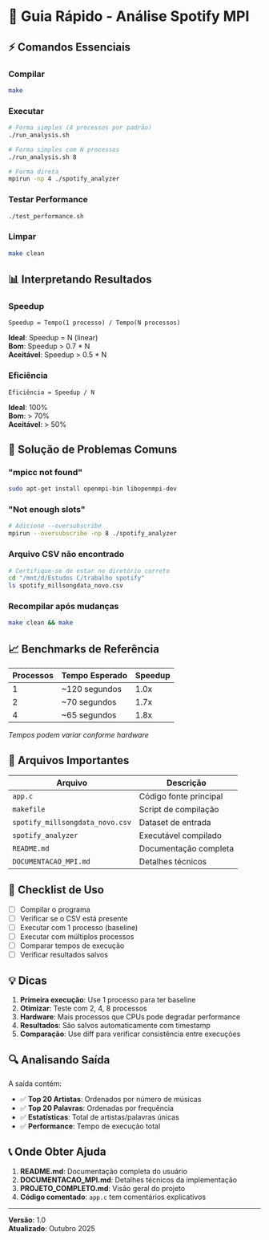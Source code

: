 # 🚀 Guia Rápido - Análise Spotify MPI

## ⚡ Comandos Essenciais

### Compilar
```bash
make
```

### Executar
```bash
# Forma simples (4 processos por padrão)
./run_analysis.sh

# Forma simples com N processos
./run_analysis.sh 8

# Forma direta
mpirun -np 4 ./spotify_analyzer
```

### Testar Performance
```bash
./test_performance.sh
```

### Limpar
```bash
make clean
```

## 📊 Interpretando Resultados

### Speedup
```
Speedup = Tempo(1 processo) / Tempo(N processos)
```
**Ideal**: Speedup = N (linear)  
**Bom**: Speedup > 0.7 * N  
**Aceitável**: Speedup > 0.5 * N  

### Eficiência
```
Eficiência = Speedup / N
```
**Ideal**: 100%  
**Bom**: > 70%  
**Aceitável**: > 50%  

## 🔧 Solução de Problemas Comuns

### "mpicc not found"
```bash
sudo apt-get install openmpi-bin libopenmpi-dev
```

### "Not enough slots"
```bash
# Adicione --oversubscribe
mpirun --oversubscribe -np 8 ./spotify_analyzer
```

### Arquivo CSV não encontrado
```bash
# Certifique-se de estar no diretório correto
cd "/mnt/d/Estudos C/trabalho spotify"
ls spotify_millsongdata_novo.csv
```

### Recompilar após mudanças
```bash
make clean && make
```

## 📈 Benchmarks de Referência

| Processos | Tempo Esperado | Speedup |
|-----------|----------------|---------|
| 1         | ~120 segundos  | 1.0x    |
| 2         | ~70 segundos   | 1.7x    |
| 4         | ~65 segundos   | 1.8x    |

*Tempos podem variar conforme hardware*

## 📝 Arquivos Importantes

| Arquivo | Descrição |
|---------|-----------|
| `app.c` | Código fonte principal |
| `makefile` | Script de compilação |
| `spotify_millsongdata_novo.csv` | Dataset de entrada |
| `spotify_analyzer` | Executável compilado |
| `README.md` | Documentação completa |
| `DOCUMENTACAO_MPI.md` | Detalhes técnicos |

## 🎯 Checklist de Uso

- [ ] Compilar o programa
- [ ] Verificar se o CSV está presente
- [ ] Executar com 1 processo (baseline)
- [ ] Executar com múltiplos processos
- [ ] Comparar tempos de execução
- [ ] Verificar resultados salvos

## 💡 Dicas

1. **Primeira execução**: Use 1 processo para ter baseline
2. **Otimizar**: Teste com 2, 4, 8 processos
3. **Hardware**: Mais processos que CPUs pode degradar performance
4. **Resultados**: São salvos automaticamente com timestamp
5. **Comparação**: Use diff para verificar consistência entre execuções

## 🔍 Analisando Saída

A saída contém:
- ✅ **Top 20 Artistas**: Ordenados por número de músicas
- ✅ **Top 20 Palavras**: Ordenadas por frequência
- ✅ **Estatísticas**: Total de artistas/palavras únicas
- ✅ **Performance**: Tempo de execução total

## 📞 Onde Obter Ajuda

1. **README.md**: Documentação completa do usuário
2. **DOCUMENTACAO_MPI.md**: Detalhes técnicos da implementação
3. **PROJETO_COMPLETO.md**: Visão geral do projeto
4. **Código comentado**: `app.c` tem comentários explicativos

---

**Versão**: 1.0  
**Atualizado**: Outubro 2025
